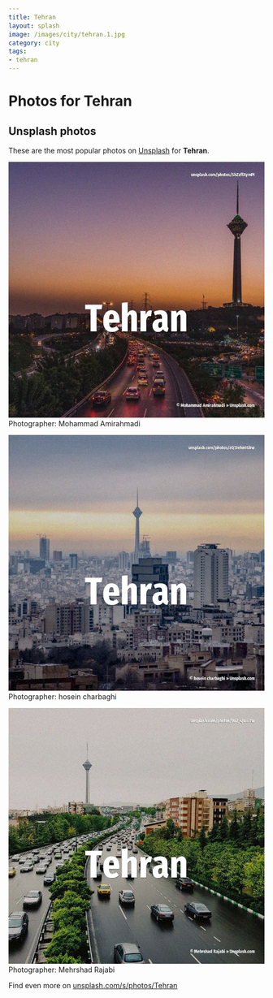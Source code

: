 ```yaml
---
title: Tehran
layout: splash
image: /images/city/tehran.1.jpg
category: city
tags:
- tehran
---
```

# Photos for Tehran
 
## Unsplash photos
These are the most popular photos on [Unsplash](https://unsplash.com) for **Tehran**.
 
![Tehran](/images/city/tehran.1.jpg)
Photographer:  Mohammad Amirahmadi
 
![Tehran](/images/city/tehran.2.jpg)
Photographer:  hosein charbaghi
 
![Tehran](/images/city/tehran.3.jpg)
Photographer:  Mehrshad Rajabi
 
Find even more on [unsplash.com/s/photos/Tehran](https://unsplash.com/s/photos/Tehran)
 
